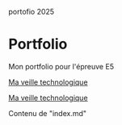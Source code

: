 portofio 2025
# Portfolio
Mon portfolio pour l'épreuve E5
                            
<!-- Lien en HTML vers la page Veille.md-->
<a href="https://mickael2183.github.io/Portfolio/veille">Ma veille technologique</a>
                            
<!-- Lien en markdown vers la page Veille.md -->
[Ma veille technologique](Veille.md)
                            
        
Contenu de "index.md"
 